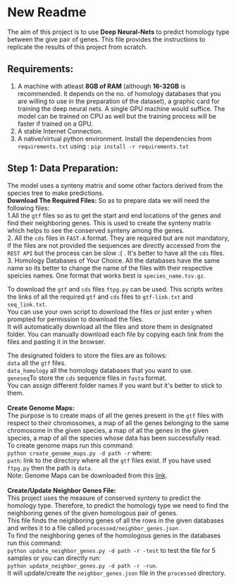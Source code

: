 # New Readme

The aim of this project is to use **Deep Neural-Nets** to predict homology type between the give pair of genes. 
This file provides the instructions to replicate the results of this project from scratch.

## Requirements:
1. A machine with atleast **8GB of RAM** (although **16-32GB** is recommended. It depends on the no. of homology databases that you are willing to use in the preparation of the dataset), a graphic card for training the deep neural nets. A single GPU machine would suffice. The model can be trained on CPU as well but the training process will be faster if trained on a GPU.<br/>
2. A stable Internet Connection.<br/>
3. A native/virtual python environment. Install the dependencies from `requirements.txt` using :
 `pip install -r requirements.txt`<br/>

## Step 1: Data Preparation:
The model uses a synteny matrix and some other factors derived from the species tree to make predictions. <br/>
**Download The Required Files:**
So as to prepare data we will need the following files:<br/>
1.All the `gtf` files so as to get the start and end locations of the genes and find their neighboring genes. This is used to create the synteny matrix which helps to see the conserved synteny among the genes.<br/>
2. All the `cds` files in `FAST-A` format. They are required but are not mandatory, if the files are not provided the sequences are directly accessed from the `REST API` but the process can be slow :( . It's better to have all the `cds` files.<br/>
3. Homology Databases of Your Choice. All the databases have the same name so its better to change the name of the files with their respective speicies names. One format that works best is `species_name.tsv.gz`.<br/>

To download the `gtf` and `cds` files `ftpg.py` can be used. This scripts writes the links of all the required `gtf` and `cds` files to `gtf-link.txt` and `seq_link.txt`.<br/> You can use your own script to download the files or just enter `y` when prompted for permission to download the files.<br/> It will automatically download all the files and store them in designated folder. You can manually download each file by copying each link from the files and pasting it in the browser.<br/>

The designated folders to store the files are as follows:<br/>
`data` all the `gtf` files.<br/>
`data_homology` all the homology databases that you want to use.<br/>
`geneseq`To store the `cds` sequence files in `fasta` format.<br/>
You can assign different folder names if you want but it's better to stick to them. <br/>
<br/>**Create Genome Maps:**<br/>
The purpose is to create maps of all the genes present in the `gtf` files with respect to their chromosomes, a map of all the genes belonging to the same chromosome in the given species, a map of all the genes in the given species, a map of all the species whose data has been successfully read.<br/>
To create genome maps run this command:<br/>
`python create_genome_maps.py -d path -r` where:<br/>
`path`: link to the directory where all the `gtf` files exist. If you have used `ftpg.py` then the path is `data`. <br/>
Note: Genome Maps can be downloaded from this [link](https://drive.google.com/open?id=1GjV6dT-Hpf2LWQ-vSpekqqQ7RF_tH8So).<br/>
<br/>**Create/Update Neighbor Genes File:**<br/>
This project uses the measure of conserved synteny to predict the homology type. Therefore, to predict the homology type we need to find the neighboring genes of the given homologous pair of genes. <br/>
This file finds the neighboring genes of all the rows in the given databases and writes it to a file called `processed/neighbor_genes.json` .<br/>
To find the neighboring genes of the homologous genes in the databases run this command:<br/>
`python update_neighbor_genes.py -d path -r -test` to test the file for 5 samples or you can directly run:<br/>
`python update_neighbor_genes.py -d path -r -run`. <br/>
It will update/create the `neighbor_genes.json` file in the `processed` directory.<br/>
